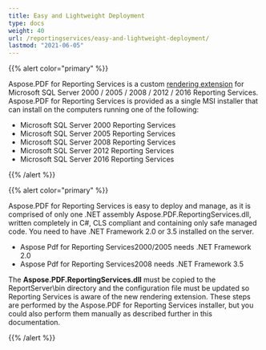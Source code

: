 ```yaml
---
title: Easy and Lightweight Deployment
type: docs
weight: 40
url: /reportingservices/easy-and-lightweight-deployment/
lastmod: "2021-06-05"
---
```


{{% alert color="primary" %}}

Aspose.PDF for Reporting Services is a custom [rendering extension](http://msdn2.microsoft.com/en-us/library/ms154606.aspx) for Microsoft SQL Server 2000 / 2005 / 2008 / 2012 / 2016 Reporting Services. Aspose.PDF for Reporting Services is provided as a single MSI installer that can install on the computers running one of the following:

- Microsoft SQL Server 2000 Reporting Services
- Microsoft SQL Server 2005 Reporting Services
- Microsoft SQL Server 2008 Reporting Services
- Microsoft SQL Server 2012 Reporting Services
- Microsoft SQL Server 2016 Reporting Services

{{% /alert %}}

{{% alert color="primary" %}}

Aspose.PDF for Reporting Services is easy to deploy and manage, as it is comprised of only one .NET assembly Aspose.PDF.ReportingServices.dll, written completely in C#, CLS compliant and containing only safe managed code. You need to have .NET Framework 2.0 or 3.5 installed on the server.

- Aspose Pdf for Reporting Services2000/2005 needs .NET Framework 2.0
- Aspose Pdf for Reporting Services2008 needs .NET Framework 3.5

The **Aspose.PDF.ReportingServices.dll** must be copied to the ReportServer\bin directory and the configuration file must be updated so Reporting Services is aware of the new rendering extension. These steps are performed by the Aspose.PDF for Reporting Services installer, but you could also perform them manually as described further in this documentation.

{{% /alert %}}
